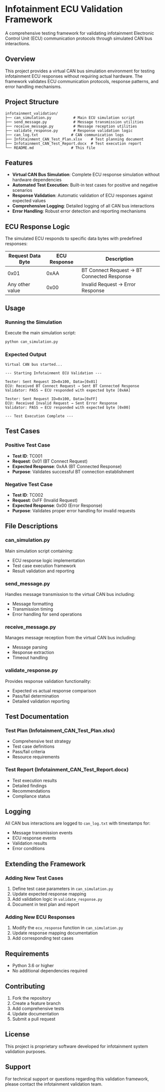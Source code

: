 # Infotainment ECU Validation Framework

A comprehensive testing framework for validating infotainment Electronic Control Unit (ECU) communication protocols through simulated CAN bus interactions.

## Overview

This project provides a virtual CAN bus simulation environment for testing infotainment ECU responses without requiring actual hardware. The framework validates ECU communication protocols, response patterns, and error handling mechanisms.

## Project Structure

```
infotainment_validation/
├── can_simulation.py          # Main ECU simulation script
├── send_message.py            # Message transmission utilities
├── receive_message.py         # Message reception utilities
├── validate_response.py       # Response validation logic
├── can_log.txt               # CAN communication logs
├── Infotainment_CAN_Test_Plan.xlsx    # Test planning document
├── Infotainment_CAN_Test_Report.docx  # Test execution report
└── README.md                 # This file
```

## Features

- **Virtual CAN Bus Simulation**: Complete ECU response simulation without hardware dependencies
- **Automated Test Execution**: Built-in test cases for positive and negative scenarios
- **Response Validation**: Automatic validation of ECU responses against expected values
- **Comprehensive Logging**: Detailed logging of all CAN bus interactions
- **Error Handling**: Robust error detection and reporting mechanisms

## ECU Response Logic

The simulated ECU responds to specific data bytes with predefined responses:

| Request Data Byte | ECU Response | Description |
|------------------|--------------|-------------|
| 0x01 | 0xAA | BT Connect Request → BT Connected Response |
| Any other value | 0x00 | Invalid Request → Error Response |

## Usage

### Running the Simulation

Execute the main simulation script:

```bash
python can_simulation.py
```

### Expected Output

```
Virtual CAN bus started...

--- Starting Infotainment ECU Validation ---

Tester: Sent Request ID=0x100, Data=[0x01]
ECU: Received BT Connect Request → Sent BT Connected Response
Validator: PASS → ECU responded with expected byte [0xAA]

Tester: Sent Request ID=0x100, Data=[0xFF]
ECU: Received Invalid Request → Sent Error Response
Validator: PASS → ECU responded with expected byte [0x00]

--- Test Execution Complete ---
```

## Test Cases

### Positive Test Case
- **Test ID**: TC001
- **Request**: 0x01 (BT Connect Request)
- **Expected Response**: 0xAA (BT Connected Response)
- **Purpose**: Validates successful BT connection establishment

### Negative Test Case
- **Test ID**: TC002
- **Request**: 0xFF (Invalid Request)
- **Expected Response**: 0x00 (Error Response)
- **Purpose**: Validates proper error handling for invalid requests

## File Descriptions

### can_simulation.py
Main simulation script containing:
- ECU response logic implementation
- Test case execution framework
- Result validation and reporting

### send_message.py
Handles message transmission to the virtual CAN bus including:
- Message formatting
- Transmission timing
- Error handling for send operations

### receive_message.py
Manages message reception from the virtual CAN bus including:
- Message parsing
- Response extraction
- Timeout handling

### validate_response.py
Provides response validation functionality:
- Expected vs actual response comparison
- Pass/fail determination
- Detailed validation reporting

## Test Documentation

### Test Plan (Infotainment_CAN_Test_Plan.xlsx)
- Comprehensive test strategy
- Test case definitions
- Pass/fail criteria
- Resource requirements

### Test Report (Infotainment_CAN_Test_Report.docx)
- Test execution results
- Detailed findings
- Recommendations
- Compliance status

## Logging

All CAN bus interactions are logged to `can_log.txt` with timestamps for:
- Message transmission events
- ECU response events
- Validation results
- Error conditions

## Extending the Framework

### Adding New Test Cases

1. Define test case parameters in `can_simulation.py`
2. Update expected response mapping
3. Add validation logic in `validate_response.py`
4. Document in test plan and report

### Adding New ECU Responses

1. Modify the `ecu_response` function in `can_simulation.py`
2. Update response mapping documentation
3. Add corresponding test cases

## Requirements

- Python 3.6 or higher
- No additional dependencies required

## Contributing

1. Fork the repository
2. Create a feature branch
3. Add comprehensive tests
4. Update documentation
5. Submit a pull request

## License

This project is proprietary software developed for infotainment system validation purposes.

## Support

For technical support or questions regarding this validation framework, please contact the infotainment validation team.

